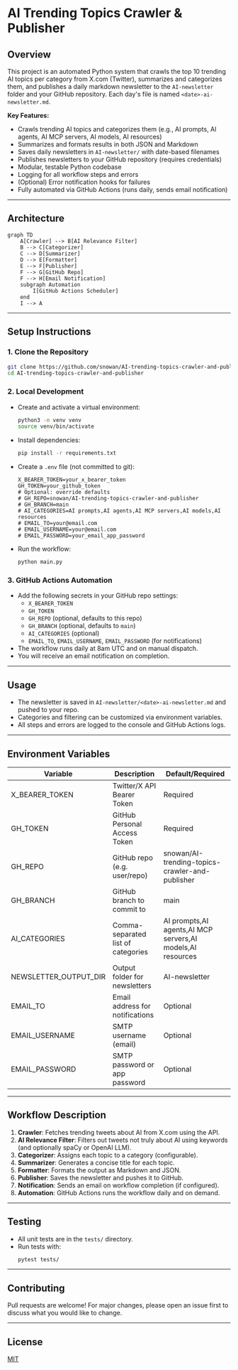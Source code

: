 # AI Trending Topics Crawler & Publisher

## Overview
This project is an automated Python system that crawls the top 10 trending AI topics per category from X.com (Twitter), summarizes and categorizes them, and publishes a daily markdown newsletter to the `AI-newsletter` folder and your GitHub repository. Each day's file is named `<date>-ai-newsletter.md`.

**Key Features:**
- Crawls trending AI topics and categorizes them (e.g., AI prompts, AI agents, AI MCP servers, AI models, AI resources)
- Summarizes and formats results in both JSON and Markdown
- Saves daily newsletters in `AI-newsletter/` with date-based filenames
- Publishes newsletters to your GitHub repository (requires credentials)
- Modular, testable Python codebase
- Logging for all workflow steps and errors
- (Optional) Error notification hooks for failures
- Fully automated via GitHub Actions (runs daily, sends email notification)

---

## Architecture

```mermaid
graph TD
    A[Crawler] --> B[AI Relevance Filter]
    B --> C[Categorizer]
    C --> D[Summarizer]
    D --> E[Formatter]
    E --> F[Publisher]
    F --> G[GitHub Repo]
    F --> H[Email Notification]
    subgraph Automation
        I[GitHub Actions Scheduler]
    end
    I --> A
```

---

## Setup Instructions

### 1. Clone the Repository
```bash
git clone https://github.com/snowan/AI-trending-topics-crawler-and-publisher.git
cd AI-trending-topics-crawler-and-publisher
```

### 2. Local Development
- Create and activate a virtual environment:
  ```bash
  python3 -m venv venv
  source venv/bin/activate
  ```
- Install dependencies:
  ```bash
  pip install -r requirements.txt
  ```
- Create a `.env` file (not committed to git):
  ```env
  X_BEARER_TOKEN=your_x_bearer_token
  GH_TOKEN=your_github_token
  # Optional: override defaults
  # GH_REPO=snowan/AI-trending-topics-crawler-and-publisher
  # GH_BRANCH=main
  # AI_CATEGORIES=AI prompts,AI agents,AI MCP servers,AI models,AI resources
  # EMAIL_TO=your@email.com
  # EMAIL_USERNAME=your@email.com
  # EMAIL_PASSWORD=your_email_app_password
  ```
- Run the workflow:
  ```bash
  python main.py
  ```

### 3. GitHub Actions Automation
- Add the following secrets in your GitHub repo settings:
  - `X_BEARER_TOKEN`
  - `GH_TOKEN`
  - `GH_REPO` (optional, defaults to this repo)
  - `GH_BRANCH` (optional, defaults to `main`)
  - `AI_CATEGORIES` (optional)
  - `EMAIL_TO`, `EMAIL_USERNAME`, `EMAIL_PASSWORD` (for notifications)
- The workflow runs daily at 8am UTC and on manual dispatch.
- You will receive an email notification on completion.

---

## Usage
- The newsletter is saved in `AI-newsletter/<date>-ai-newsletter.md` and pushed to your repo.
- Categories and filtering can be customized via environment variables.
- All steps and errors are logged to the console and GitHub Actions logs.

---

## Environment Variables
| Variable              | Description                                      | Default/Required                      |
|-----------------------|--------------------------------------------------|---------------------------------------|
| X_BEARER_TOKEN        | Twitter/X API Bearer Token                        | Required                              |
| GH_TOKEN              | GitHub Personal Access Token                      | Required                              |
| GH_REPO               | GitHub repo (e.g. user/repo)                      | snowan/AI-trending-topics-crawler-and-publisher |
| GH_BRANCH             | GitHub branch to commit to                        | main                                  |
| AI_CATEGORIES         | Comma-separated list of categories                 | AI prompts,AI agents,AI MCP servers,AI models,AI resources |
| NEWSLETTER_OUTPUT_DIR | Output folder for newsletters                      | AI-newsletter                         |
| EMAIL_TO              | Email address for notifications                    | Optional                              |
| EMAIL_USERNAME        | SMTP username (email)                              | Optional                              |
| EMAIL_PASSWORD        | SMTP password or app password                      | Optional                              |

---

## Workflow Description
1. **Crawler**: Fetches trending tweets about AI from X.com using the API.
2. **AI Relevance Filter**: Filters out tweets not truly about AI using keywords (and optionally spaCy or OpenAI LLM).
3. **Categorizer**: Assigns each topic to a category (configurable).
4. **Summarizer**: Generates a concise title for each topic.
5. **Formatter**: Formats the output as Markdown and JSON.
6. **Publisher**: Saves the newsletter and pushes it to GitHub.
7. **Notification**: Sends an email on workflow completion (if configured).
8. **Automation**: GitHub Actions runs the workflow daily and on demand.

---

## Testing
- All unit tests are in the `tests/` directory.
- Run tests with:
  ```bash
  pytest tests/
  ```

---

## Contributing
Pull requests are welcome! For major changes, please open an issue first to discuss what you would like to change.

---

## License
[MIT](LICENSE)
